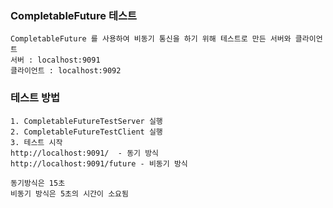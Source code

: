 ### CompletableFuture 테스트

```text
CompletableFuture 를 사용하여 비동기 통신을 하기 위해 테스트로 만든 서버와 클라이언트
서버 : localhost:9091
클라이언트 : localhost:9092
```
### 테스트 방법
```text
1. CompletableFutureTestServer 실행
2. CompletableFutureTestClient 실행
3. 테스트 시작
http://localhost:9091/  - 동기 방식
http://localhost:9091/future - 비동기 방식

동기방식은 15초
비동기 방식은 5초의 시간이 소요됨
```